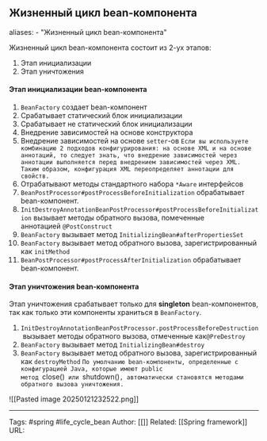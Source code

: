 ## Жизненный цикл bean-компонента

aliases: 
	- "Жизненный цикл bean-компонента"

Жизненный цикл bean-компонента состоит из 2-ух этапов:
1. Этап инициализации
2. Этап уничтожения

#### Этап инициализации bean-компонента
1. `BeanFactory` создает bean-компонент
2. Срабатывает статический блок инициализации
3. Срабатывает не статический блок инициализации
4. Внедрение зависимостей на основе конструктора
5. Внедрение зависимостей на основе `setter`-ов
	`Если вы используете комбинацию 2 подходов конфигурирования: на основе XML и на основе аннотаций, то следует знать, что внедрение зависимостей через аннотации выполняется перед внедрением зависимостей через XML. Таким образом, конфигурация XML переопределяет аннотации для свойств.`
6. Отрабатывают методы стандартного набора `*Aware` интерфейсов
7. `BeanPostProcessor#postProcessBeforeInitialization` обрабатывает bean-компонент.
8. `InitDestroyAnnotationBeanPostProcessor#postProcessBeforeInitialization` вызывает методы обратного вызова, помеченные аннотацией `@PostConstruct`
9. `BeanFactory` вызывает метод `InitializingBean#afterPropertiesSet`
10. `BeanFactory` вызывает метод обратного вызова, зарегистрированный как `initMethod`
11. `BeanPostProcessor#postProcessAfterInitialization` обрабатывает bean-компонент.
#### Этап уничтожения bean-компонента
Этап уничтожения срабатывает только для **singleton** bean-компонентов, так как только эти компоненты храниться в `BeanFactory`.
1. `InitDestroyAnnotationBeanPostProcessor.postProcessBeforeDestruction` вызывает методы обратного вызова, отмеченные как`@PreDestroy`
2. `BeanFactory` вызывает метод `InitializingBean#destroy`
3. `BeanFactory` вызывает метод обратного вызова, зарегистрированный как `destroyMethod`
	`По умолчанию bean-компоненты, определенные с конфигурацией Java, которые имеют public метод `close()` или `shutdown()`, автоматически становятся методами обратного вызова уничтожения.`


![[Pasted image 20250121232522.png]]


---
Tags: #spring #life_cycle_bean
Author: [[]]
Related: [[Spring framework]]
URL: 
